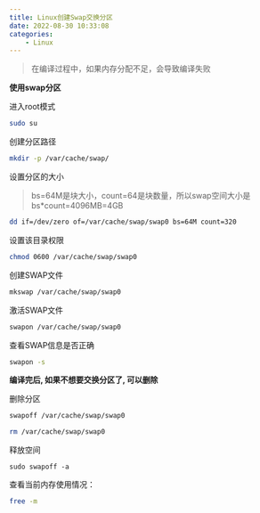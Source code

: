 ```yaml
---
title: Linux创建Swap交换分区
date: 2022-08-30 10:33:08
categories: 
    - Linux
---
```



> 在编译过程中，如果内存分配不足，会导致编译失败

**使用swap分区**

进入root模式

```bash
sudo su
```

创建分区路径

```bash
mkdir -p /var/cache/swap/
```

设置分区的大小

> bs=64M是块大小，count=64是块数量，所以swap空间大小是bs*count=4096MB=4GB

```bash
dd if=/dev/zero of=/var/cache/swap/swap0 bs=64M count=320
```

设置该目录权限

```bash
chmod 0600 /var/cache/swap/swap0
```

 创建SWAP文件

```bash
mkswap /var/cache/swap/swap0
```

激活SWAP文件

```bash
swapon /var/cache/swap/swap0
```

查看SWAP信息是否正确

```bash
swapon -s
```

**编译完后, 如果不想要交换分区了, 可以删除**

删除分区

```bash
swapoff /var/cache/swap/swap0
```

```bash
rm /var/cache/swap/swap0
```

释放空间

```
sudo swapoff -a
```

查看当前内存使用情况：

```bash
free -m
```

